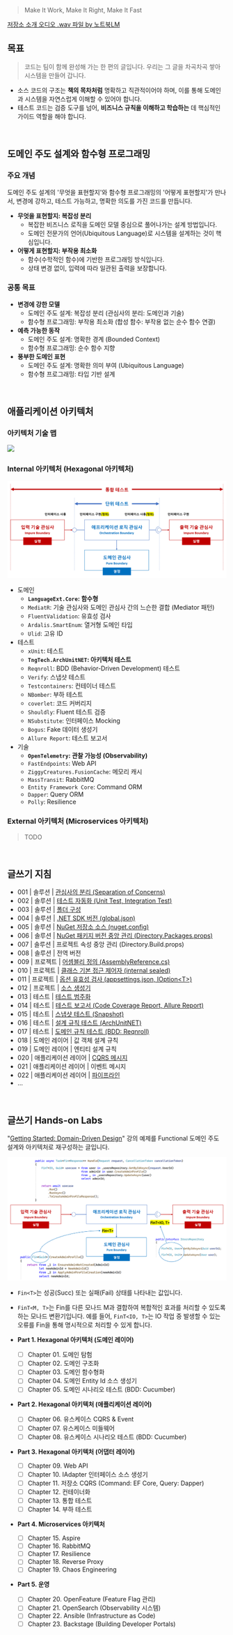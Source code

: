 > Make It Work, Make It Right, Make It Fast

[저장소 소개 오디오 .wav 파일 by 노트북LM](./README.wav)

## 목표
> 코드는 팀이 함께 완성해 가는 한 편의 글입니다. 우리는 그 글을 차곡차곡 쌓아 시스템을 만들어 갑니다.
- 소스 코드의 구조는 **책의 목차처럼** 명확하고 직관적이어야 하며, 이를 통해 도메인과 시스템을 자연스럽게 이해할 수 있어야 합니다.
- 테스트 코드는 검증 도구를 넘어, **비즈니스 규칙을 이해하고 학습하는** 데 핵심적인 가이드 역할을 해야 합니다.

<br/>

## 도메인 주도 설계와 함수형 프로그래밍

### 주요 개념
도메인 주도 설계의 '무엇을 표현할지'와 함수형 프로그래밍의 '어떻게 표현할지'가 만나서, 변경에 강하고, 테스트 가능하고, 명확한 의도를 가진 코드를 만듭니다.
- **무엇을 표현할지: 복잡성 분리**
  - 복잡한 비즈니스 로직을 도메인 모델 중심으로 풀어나가는 설계 방법입니다.
  - 도메인 전문가의 언어(Ubiquitous Language)로 시스템을 설계하는 것이 핵심입니다.
- **어떻게 표현할지: 부작용 최소화**
  - 함수(수학적인 함수)에 기반한 프로그래밍 방식입니다.
  - 상태 변경 없이, 입력에 따라 일관된 출력을 보장합니다.

### 공통 목표
- **변경에 강한 모델**
  - 도메인 주도 설계: 복잡성 분리 (관심사의 분리: 도메인과 기술)
  - 함수형 프로그래밍: 부작용 최소화 (합성 함수: 부작용 없는 순수 함수 연결)
- **예측 가능한 동작**
  - 도메인 주도 설계: 명확한 경계 (Bounded Context)
  - 함수형 프로그래밍: 순수 함수 지향
- **풍부한 도메인 표현**
  - 도메인 주도 설계: 명확한 의미 부여 (Ubiquitous Language)
  - 함수형 프로그래밍: 타입 기반 설계

<br/>

## 애플리케이션 아키텍처

### 아키텍처 기술 맵
![](./.images/ArchitectureTechMap.png)

### Internal 아키텍처 (Hexagonal 아키텍처)
![](./01-guide/solution/solution-hexagonal-architecture-test-automation.png)

- 도메인
  - **`LanguageExt.Core`: 함수형**
  - `MediatR`: 기술 관심사와 도메인 관심사 간의 느슨한 결합 (Mediator 패턴)
  - `FluentValidation`: 유효성 검사
  - `Ardalis.SmartEnum`: 열거형 도메인 타입
  - `Ulid`: 고유 ID
- 테스트
  - `xUnit`: 테스트
  - **`TngTech.ArchUnitNET`: 아키텍처 테스트**
  - `Reqnroll`: BDD (Behavior-Driven Development) 테스트
  - `Verify`: 스냅샷 테스트
  - `Testcontainers`: 컨테이너 테스트
  - `NBomber`: 부하 테스트
  - `coverlet`: 코드 커버리지
  - `Shouldly`: Fluent 테스트 검증
  - `NSubstitute`: 인터페이스 Mocking
  - `Bogus`: Fake 데이터 생성기
  - `Allure Report`: 테스트 보고서
- 기술
  - **`OpenTelemetry`: 관찰 가능성 (Observability)**
  - `FastEndpoints`: Web API
  - `ZiggyCreatures.FusionCache`: 메모리 캐시
  - `MassTransit`: RabbitMQ
  - `Entity Framework Core`: Command ORM
  - `Dapper`: Query ORM
  - `Polly`: Resilience

### External 아키텍처 (Microservices 아키텍처)
> TODO

<br/>

## 글쓰기 지침
- 001 | 솔루션 | [관심사의 분리 (Separation of Concerns)](./01-guide/solution/solution-separation-of-concerns.md)
- 002 | 솔루션 | [테스트 자동화 (Unit Test, Integration Test)](./01-guide/solution/solution-test-automation.md)
- 003 | 솔루션 | [폴더 구성](./01-guide/solution/solution-structure-principle.md)
- 004 | 솔루션 | [.NET SDK 버전 (global.json)](./01-guide/solution/solution-sdk-version.md)
- 005 | 솔루션 | [NuGet 저장소 소스 (nuget.config)](./01-guide/solution/solution-nuget-config.md)
- 006 | 솔루션 | [NuGet 패키지 버전 중앙 관리 (Directory.Packages.props)](./01-guide/solution/solution-nuget-package-version.md)
- 007 | 솔루션 | 프로젝트 속성 중앙 관리 (Directory.Build.props)
- 008 | 솔루션 | 전역 버전
- 009 | 프로젝트 | [어셈블리 정의 (AssemblyReference.cs)](./01-guide/project/project-assemblyreference.md)
- 010 | 프로젝트 | [클래스 기본 접근 제어자 (internal sealed)](./01-guide/project/project-class-access-modifiers.md)
- 011 | 프로젝트 | [옵션 유효성 검사 (appsettings.json, IOption&lt;T&gt;)](./01-guide/project/project-options-validation.md)
- 012 | 프로젝트 | [소스 생성기](./01-guide/project/project-source-generator.md)
- 013 | 테스트 | [테스트 범주화](./01-guide/test/test-category.md)
- 014 | 테스트 | [테스트 보고서 (Code Coverage Report, Allure Report)](./01-guide/test/test-report.md)
- 015 | 테스트 | [스냅샷 테스트 (Snapshot)](./01-guide/test/test-snapshot.md)
- 016 | 테스트 | [설계 규칙 테스트 (ArchUnitNET)](./01-guide/test/test-design-rule.md)
- 017 | 테스트 | [도메인 규칙 테스트 (BDD: Reqnroll)](./01-guide/test/test-reqnroll.md)
- 018 | 도메인 레이어 | 값 객체 설계 규칙
- 019 | 도메인 레이어 | 엔티티 설계 규칙
- 020 | 애플리케이션 레이어 | [CQRS 메시지](./01-guide/layer/application-cqrs-message.md)
- 021 | 애플리케이션 레이어 | 이벤트 메시지
- 022 | 애플리케이션 레이어 | [파이프라인](./01-guide/layer/application-pipelines.md)
- ...

<br/>

## 글쓰기 Hands-on Labs
"[Getting Started: Domain-Driven Design](https://dometrain.com/course/getting-started-domain-driven-design-ddd/?ref=dometrain-github&promo=getting-started-domain-driven-design)" 강의 예제를 Functional 도메인 주도 설계와 아키텍처로 재구성하는 글입니다.

![](./01-guide/solution/solution-hexagonal-architecture-example.png)
- `Fin<T>`는 성공(Succ) 또는 실패(Fail) 상태를 나타내는 값입니다.
- `FinT<M, T>`는 Fin<T>를 다른 모나드 M과 결합하여 복합적인 효과를 처리할 수 있도록 하는 모나드 변환기입니다. 예를 들어, `FinT<IO, T>`는 IO 작업 중 발생할 수 있는 오류를 Fin을 통해 명시적으로 처리할 수 있게 합니다.


- **Part 1. Hexagonal 아키텍처 (도메인 레이어)**
  - [ ] Chapter 01. 도메인 탐험
  - [ ] Chapter 02. 도메인 구조화
  - [ ] Chapter 03. 도메인 함수형화
  - [ ] Chapter 04. 도메인 Entity Id 소스 생성기
  - [ ] Chapter 05. 도메인 시나리오 테스트 (BDD: Cucumber)
- **Part 2. Hexagonal 아키텍처 (애플리케이션 레이어)**
  - [ ] Chapter 06. 유스케이스 CQRS & Event
  - [ ] Chapter 07. 유스케이스 미들웨어
  - [ ] Chapter 08. 유스케이스 시나리오 테스트 (BDD: Cucumber)
- **Part 3. Hexagonal 아키텍처 (어댑터 레이어)**
  - [ ] Chapter 09. Web API
  - [ ] Chapter 10. IAdapter 인터페이스 소스 생성기
  - [ ] Chapter 11. 저장소 CQRS (Command: EF Core, Query: Dapper)
  - [ ] Chapter 12. 컨테이너화
  - [ ] Chapter 13. 통합 테스트
  - [ ] Chapter 14. 부하 테스트
- **Part 4. Microservices 아키텍처**
  - [ ] Chapter 15. Aspire
  - [ ] Chapter 16. RabbitMQ
  - [ ] Chapter 17. Resilience
  - [ ] Chapter 18. Reverse Proxy
  - [ ] Chapter 19. Chaos Engineering
- **Part 5. 운영**
  - [ ] Chapter 20. OpenFeature (Feature Flag 관리)
  - [ ] Chapter 21. OpenSearch (Observability 시스템)
  - [ ] Chapter 22. Ansible (Infrastructure as Code)
  - [ ] Chapter 23. Backstage (Building Developer Portals)

